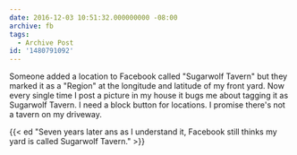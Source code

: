 ```yaml
---
date: 2016-12-03 10:51:32.000000000 -08:00
archive: fb
tags: 
  - Archive Post
id: '1480791092'
---
```


Someone added a location to Facebook called "Sugarwolf Tavern" but they marked it as a "Region" at the longitude and latitude of my front yard. Now every single time I post a picture in my house it bugs me about tagging it as Sugarwolf Tavern. I need a block button for locations. I promise there's not a tavern on my driveway.

{{< ed "Seven years later ans as I understand it, Facebook still thinks my yard is called Sugarwolf Tavern." >}}